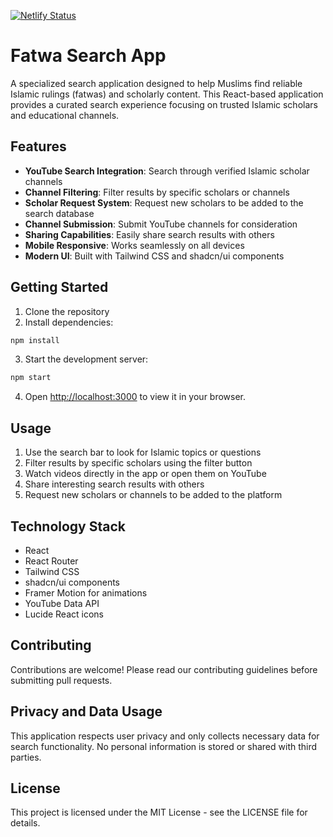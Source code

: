 [![Netlify Status](https://api.netlify.com/api/v1/badges/fa4dfc86-e352-4428-85bb-b4913d7f740b/deploy-status)](https://app.netlify.com/sites/fatwa-search/deploys)

# Fatwa Search App

A specialized search application designed to help Muslims find reliable Islamic rulings (fatwas) and scholarly content. This React-based application provides a curated search experience focusing on trusted Islamic scholars and educational channels.

## Features

- **YouTube Search Integration**: Search through verified Islamic scholar channels
- **Channel Filtering**: Filter results by specific scholars or channels
- **Scholar Request System**: Request new scholars to be added to the search database
- **Channel Submission**: Submit YouTube channels for consideration
- **Sharing Capabilities**: Easily share search results with others
- **Mobile Responsive**: Works seamlessly on all devices
- **Modern UI**: Built with Tailwind CSS and shadcn/ui components

## Getting Started

1. Clone the repository
2. Install dependencies:

```bash
npm install
```

3. Start the development server:

```bash
npm start
```

4. Open [http://localhost:3000](http://localhost:3000) to view it in your browser.

## Usage

1. Use the search bar to look for Islamic topics or questions
2. Filter results by specific scholars using the filter button
3. Watch videos directly in the app or open them on YouTube
4. Share interesting search results with others
5. Request new scholars or channels to be added to the platform

## Technology Stack

- React
- React Router
- Tailwind CSS
- shadcn/ui components
- Framer Motion for animations
- YouTube Data API
- Lucide React icons

## Contributing

Contributions are welcome! Please read our contributing guidelines before submitting pull requests.

## Privacy and Data Usage

This application respects user privacy and only collects necessary data for search functionality. No personal information is stored or shared with third parties.

## License

This project is licensed under the MIT License - see the LICENSE file for details.
